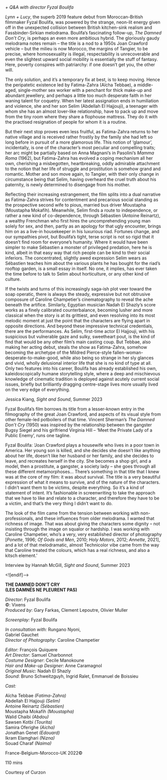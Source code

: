 
_+ Q&A with director Fyzal Boulifa_

_Lynn + Lucy_, the superb 2019 feature debut from Moroccan-British filmmaker Fyzal Boulifa, was powered by the strange, neon-lit energy given off in the unexpected collision between British kitchen-sink realism and Fassbinder-Sirkian melodrama. Boulifa’s fascinating follow-up, _The Damned Don’t Cry_, is perhaps an even more ambitious hybrid. The gloriously gaudy melodrama notes remain – the title is a nod to a 1950s Joan Crawford vehicle – but the milieu is now Morocco, the margins of Tangier, to be precise, where homosexuality is illegal, respectability is unrecoverable and even the slightest upward social mobility is essentially the stuff of fantasy. Here, poverty conspires with patriarchy: if one doesn’t get you, the other will.

The only solution, and it’s a temporary fix at best, is to keep moving. Hence the peripatetic existence led by Fatima-Zahra (Aïcha Tebbae), a middle-aged, single-mother sex worker with a penchant for thick make-up and abundant jewellery, and perhaps a little too much desperate faith in her waning talent for coquetry. When her latest assignation ends in humiliation and violence, she and her son Selim (Abdellah El Hajjouji), a teenager with whom she has an almost lover-like relationship, have to pack up and move from the tiny room where they share a flophouse mattress. They do it with the practised resignation of people for whom it is a routine.

But their next stop proves even less fruitful, as Fatima-Zahra returns to her native village and is received rather frostily by the family she had left so long before in pursuit of a more glamorous life. This notion of ‘glamour’, incidentally, is one of the character’s most peculiar and compelling traits; her arc might be partially based on Anna Magnani’s in Pasolini’s _Mamma Roma_ (1962), but Fatima-Zahra has evolved a coping mechanism all her own, cherishing a misbegotten, heartbreaking, oddly admirable attachment to the notion that her life of struggle and prostitution is somehow grand and romantic. Mother and son move again, to Tangier, with their only change in circumstance being that Selim, having overheard the cruel truth about his paternity, is newly determined to disengage from his mother.

Reflecting their increasing estrangement, the film splits into a dual narrative as Fatima-Zahra strives for contentment and precarious social standing as the prospective second wife to pious, married bus driver Moustapha (Moustapha Mokafih). Meanwhile, Selim finds a route to independence, or rather a new kind of co-dependence, through Sébastien (Antoine Reinartz), a wealthy Frenchman who first hires the uncomprehending young man solely for sex, and then, partly as an apology for that ugly encounter, brings him on as a live-in housekeeper in his luxurious riad. Fortunes change, and our sympathies pivot, but Boulifa’s tight, terse script is not so rigid that it doesn’t find room for everyone’s humanity. Where it would have been simpler to make Sébastien a monster of privileged predation, here he is kind, albeit in that easy way that rich people can be kind to their social inferiors. The concentrated, slightly awed expression Selim wears as Sébastien teaches him about the various plants he has bought for the riad’s rooftop garden, is a small essay in itself. No one, it implies, has ever taken the time before to talk to Selim about horticulture, or any other kind of culture.

If the twists and turns of this increasingly saga-ish plot veer toward the soap operatic, there is always the steady, expressive but not obtrusive composure of Caroline Champetier’s cinematography to reveal the ache beneath the artifice. Similarly, Egyptian musician Nadah El Shazly’s score works as a finely calibrated counterbalance, becoming lusher and more classical when the story is at its grittiest, and even resolving into its most melodic moment at just the point that the characters are flying apart in opposite directions. And beyond these impressive technical credentials, there are the performances. As Selim, first-time actor El Hajjouji, with his suspicious but vulnerable gaze and sulky, sweetheart pout, is the kind of find that would be any other film’s main casting coup. But Tebbae, also making her acting debut, steals the show as Fatima-Zahra, somehow becoming the archetype of the Mildred Pierce-style fallen-woman-desperate-to-make-good, while also being so strange in her sly glances and vivid, wholly delusional interior life that she is no kind of type at all. Only two features into his career, Boulifa has already established his own, kaleidoscopically humane storytelling style, where a deep and mischievous knowledge of cinematic tradition is deployed against acutely current social issues, briefly but brilliantly dragging centre-stage lives more usually lived on the very edge of everything.

Jessica Kiang, _Sight and Sound_, Summer 2023

Fyzal Boulifa’s film borrows its title from a lesser-known entry in the filmography of the great Joan Crawford, and aspects of its visual style from other female-led potboilers of that time. Vincent Sherman’s _The Damned Don’t Cry_ (1950) was inspired by the relationship between the gangster Bugsy Siegel and his girlfriend Virginia Hill – ‘Meet the Private Lady of a Public Enemy’, runs one tagline.

Fyzal Boulifa: ‘Joan Crawford plays a housewife who lives in a poor town in America. Her young son is killed, and she decides she doesn’t like anything about her life, doesn’t like her husband or her family, and she decides to leave, and recreates herself in the city. She becomes a shop girl, and a model, then a prostitute, a gangster, a society lady – she goes through all these different metamorphoses… There’s something in that title that I knew was at the core of my film: it was about survival. The title is a very beautiful expression of what it means to survive, and of the nature of the characters. I didn’t want them to be victims, despite everything. So it’s a kind of statement of intent. It’s fashionable in screenwriting to take the approach that we have to like and relate to a character, and therefore they have to be a victim, and that’s the very thing I didn’t want to do.

The look of the film came from the tension between working with non-professionals, and these influences from older melodrama. I wanted that richness of image. That was about giving the characters some dignity – not insisting through the image on squalor or hardship. I was working with Caroline Champetier, who’s a very, very established director of photography [_Ponette_, 1996; _Of Gods and Men_, 2010; _Holy Motors_, 2012; _Annette_, 2021], and a lot of that melodramatic, almost Technicolor vibe came from the way that Caroline treated the colours, which has a real richness, and also a kitsch element.’

Interview by Hannah McGill, _Sight and Sound_, Summer 2023

<![endif]-->

**THE DAMNED DON’T CRY  
(LES DAMNÉS NE PLEURENT PAS)**

_Director_: Fyzal Boulifa  
©: Vixens  
_Produced by_: Gary Farkas, Clement Lepoutre, Olivier Muller

_Screenplay:_ Fyzal Boulifa

_In consultation with:_ Rungano Nyoni,  
Gabriel Gauchet  
_Director of Photography_: Caroline Champetier

_Editor:_ François Quiquere  
_Art Director_: Samuel Charbonnot  
_Costume Designer_: Cecile Manokoune  
_Hair and Make-up Designer_: Anne Caramagnol  
_Original Music_: Nadah El Shazly  
_Sound_: Bruno Schweitzguyh, Ingrid Ralet, Emmanuel de Boissieu

_Cast:_

Aïcha Tebbae _(Fatima-Zahra)_  
Abdellah El Hajjouji _(Selim)_  
Antoine Reinartz _(Sébastien)_  
Moustapha Mokafih _(Moustapha)_  
Walid Chaibi _(Abdou)_  
Sawsen Kotbi _(Tourita)_  
Samira Oferighe _(Aicha)_  
Jonathan Genet _(Edouard)_  
Ikram Elamghari _(Nizna)_  
Souad Charaf _(Naima)_

France-Belgium-Morocco-UK 2022©

110 mins

Courtesy of Curzon
<!--stackedit_data:
eyJoaXN0b3J5IjpbNzQzNzQ1NzEwXX0=
-->